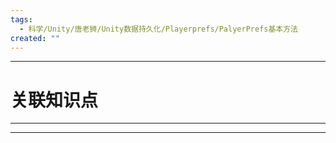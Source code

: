 ```yaml
---
tags:
  - 科学/Unity/唐老狮/Unity数据持久化/Playerprefs/PalyerPrefs基本方法
created: ""
---
```


---
# 关联知识点



---




---
